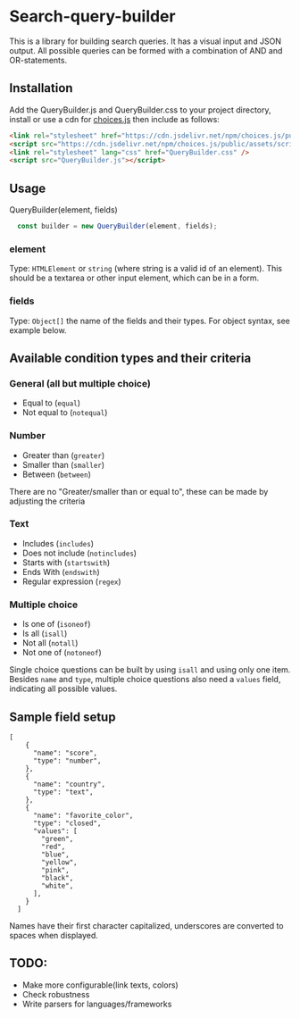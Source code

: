 # Search-query-builder
This is a library for building search queries. It has a visual input and JSON output. All possible queries can be formed with a combination of AND and OR-statements.
## Installation
Add the QueryBuilder.js and QueryBuilder.css to your project directory, install or use a cdn for [choices.js](https://github.com/Choices-js/Choices) then include as follows:
```html
<link rel="stylesheet" href="https://cdn.jsdelivr.net/npm/choices.js/public/assets/styles/choices.min.css"/>
<script src="https://cdn.jsdelivr.net/npm/choices.js/public/assets/scripts/choices.min.js"></script>
<link rel="stylesheet" lang="css" href="QueryBuilder.css" />
<script src="QueryBuilder.js"></script>
```
## Usage
QueryBuilder(element, fields)
```javascript
  const builder = new QueryBuilder(element, fields);
```
### element
Type: `HTMLElement` or `string` (where string is a valid id of an element). This should be a textarea or other input element, which can be in a form.

### fields
Type: `Object[]` the name of the fields and their types. For object syntax, see example below.

## Available condition types and their criteria
### General (all but multiple choice)
- Equal to (`equal`)
- Not equal to (`notequal`)

### Number
- Greater than (`greater`)
- Smaller than (`smaller`)
- Between (`between`)

There are no "Greater/smaller than or equal to", these can be made by adjusting the criteria

### Text
- Includes (`includes`)
- Does not include (`notincludes`)
- Starts with (`startswith`)
- Ends With (`endswith`)
- Regular expression (`regex`)

### Multiple choice
- Is one of (`isoneof`)
- Is all (`isall`)
- Not all (`notall`)
- Not one of (`notoneof`)

Single choice questions can be built by using `isall` and using only one item.
Besides `name` and `type`, multiple choice questions also need a `values` field, indicating all possible values.
## Sample field setup
```
[
    {
      "name": "score",
      "type": "number",
    },
    {
      "name": "country",
      "type": "text",
    },
    {
      "name": "favorite_color",
      "type": "closed",
      "values": [
        "green",
        "red",
        "blue",
        "yellow",
        "pink",
        "black",
        "white",
      ],
    }
  ]
```
Names have their first character capitalized, underscores are converted to spaces when displayed.

## TODO:
- Make more configurable(link texts, colors)
- Check robustness
- Write parsers for languages/frameworks